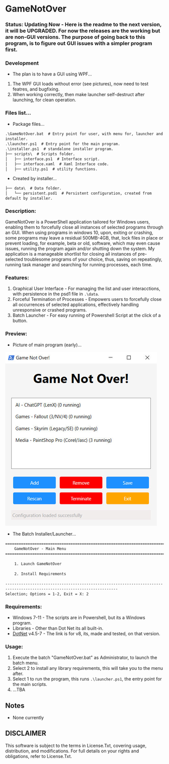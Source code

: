 # GameNotOver
### Status: Updating Now - Here is the readme to the next version, it will be UPGRADED. For now the releases are the working but are non-GUI versions. The purpose of going back to this program, is to figure out GUI issues with a simpler program first.

### Development
- The plan is to have a GUI using WPF...
1. The WPF GUI loads without error (see pictures), now need to test featres, and bugfixing.
2. When working correctly, then make launcher self-destruct after launching, for clean operation.

### Files list...
- Package files...
```
.\GameNotOver.bat  # Entry point for user, with menu for, launcher and installer.
.\launcher.ps1  # Entry point for the main program.
.\installer.ps1  # standalone installer program.
├── scripts\  # Scripts folder.
│   ├── interface.ps1  # Interface script.
│   ├── interface.xaml  # Xaml Interface code.
│   ├── utility.ps1  # utility functions.
```
- Created by installer...
```
├── data\  # Data folder.
│   └── persistent.psd1  # Persistent configuration, created from default by installer.
```

### Description:
GameNotOver is a PowerShell application tailored for Windows users, enabling them to forcefully close all instances of selected programs through an GUI. When using programs in windows 10, upon, exiting or crashing, some programs may leave a residual 500MB-4GB, that, lock files in place or prevent loading, for example, beta or old, software, which may even cause issues, running the program again and/or shutting down the system. My application is a manageable shortlist for closing all instances of pre-selected troublesome programs of your choice, thus, saving on repeatingly, running task manager and searching for running processes, each time.

### Features:
1. Graphical User Interface - For managing the list and user interacctions, with persistence in the psd1 file in `.\data`.
2. Forceful Termination of Processes - Empowers users to forcefully close all occurrences of selected applications, effectively handling unresponsive or crashed programs.
3. Batch Launcher - For easy running of Powershell Script at the click of a button.

### Preview:
- Picture of main program (early)...
  
![preview_image](media/WPF_GUI.jpg)
- The Batch Installer/Launcher...
```
========================================================================================================================
    GameNotOver - Main Menu
========================================================================================================================

    1. Launch GameNotOver

    2. Install Requirements

------------------------------------------------------------------------------------------------------------------------
Selection; Options = 1-2, Exit = X: 2
```


### Requirements:
- Windows 7-11 - The scripts are in Powershell, but its a Windows program.
- Libraries - Other than Dot Net its all built-in.
- [DotNet](https://dotnet.microsoft.com/en-us/download/dotnet/8.0) v4.5-7 - The link is for v8, its, made and tested, on that version.

### Usage:
1. Execute the batch "GameNotOver.bat" as Administrator, to launch the batch menu.
2. Select 2 to install any library requirements, this will take you to the menu after.
3. Select 1 to run the program, this runs `.\launcher.ps1`, the entry point for the main scripts.
4. ...TBA

## Notes
- None currently

## DISCLAIMER
This software is subject to the terms in License.Txt, covering usage, distribution, and modifications. For full details on your rights and obligations, refer to License.Txt.
